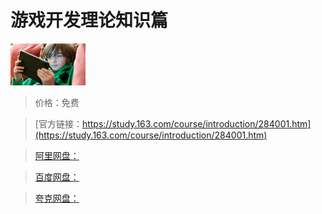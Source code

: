 # 游戏开发理论知识篇

![img](../../../assets/study163/free/2190156793885709868.png)

> 价格：免费

> [官方链接：https://study.163.com/course/introduction/284001.htm](https://study.163.com/course/introduction/284001.htm)

> [阿里网盘：]()

> [百度网盘：]()

> [夸克网盘：]()
